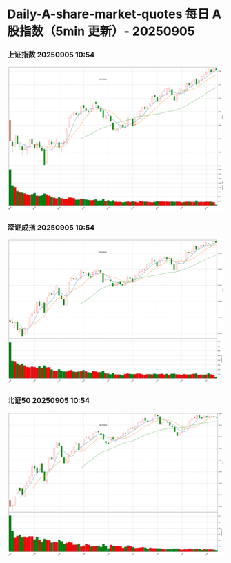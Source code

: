 
# Daily-A-share-market-quotes 每日 A 股指数（5min 更新）- 20250905

### 上证指数 20250905 10:54
![](./fig/2025/9/20250905-sh000001.png)

### 深证成指 20250905 10:54
![](./fig/2025/9/20250905-sz399001.png)

### 北证50 20250905 10:54
![](./fig/2025/9/20250905-bj899050.png)
